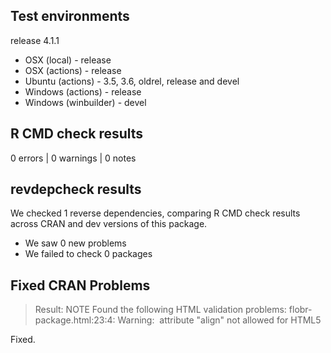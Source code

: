 ## Test environments

release 4.1.1

* OSX (local) - release
* OSX (actions) - release
* Ubuntu (actions) - 3.5, 3.6, oldrel, release and devel
* Windows (actions) - release
* Windows (winbuilder) - devel

## R CMD check results

0 errors | 0 warnings | 0 notes

## revdepcheck results

We checked 1 reverse dependencies, comparing R CMD check results across CRAN and dev versions of this package.

 * We saw 0 new problems
 * We failed to check 0 packages

## Fixed CRAN Problems

> Result: NOTE 
    Found the following HTML validation problems:
    flobr-package.html:23:4: Warning: <img> attribute "align" not allowed for HTML5 

Fixed.
